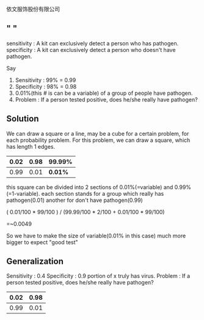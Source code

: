 依文服饰股份有限公司

## " "
sensitivity : A kit can exclusively detect a person who has pathogen.
specificity : A kit can exclusively detect a person who doesn't have pathogen.

Say
1. Sensitivity : 99% = 0.99
2. Specificity : 98% = 0.98
3. 0.01%(this # is can be a variable) of a group of people have pathogen.
4. Problem : If a person tested positive, does he/she really have pathogen?

## Solution

We can draw a square or a line, may be a cube for a certain problem, for each probability problem.
For this problem, we can draw a square, which has length 1 edges.

| 0.02 | 0.98 | __99.99%__ |
| --- | --- | --- |
| 0.99 | 0.01 | __0.01%__ |

this square can be divided into 2 sections of 0.01%(=variable) and 0.99%(=1-variable).
each section stands for a group which really has pathogen(0.01)
another for don't have pathogen(0.99)

( 0.01/100 * 99/100 ) / (99.99/100 * 2/100 + 0.01/100 * 99/100)

=~0.0049


So we have to make the size of variable(0.01% in this case) much more bigger to expect "good test"

## Generalization
Sensitivity : 0.4
Specificity : 0.9
portion of x truly has virus.
Problem : If a person tested positive, does he/she really have pathogen?

| 0.02 | 0.98 |
| --- | --- |
| 0.99 | 0.01 |
